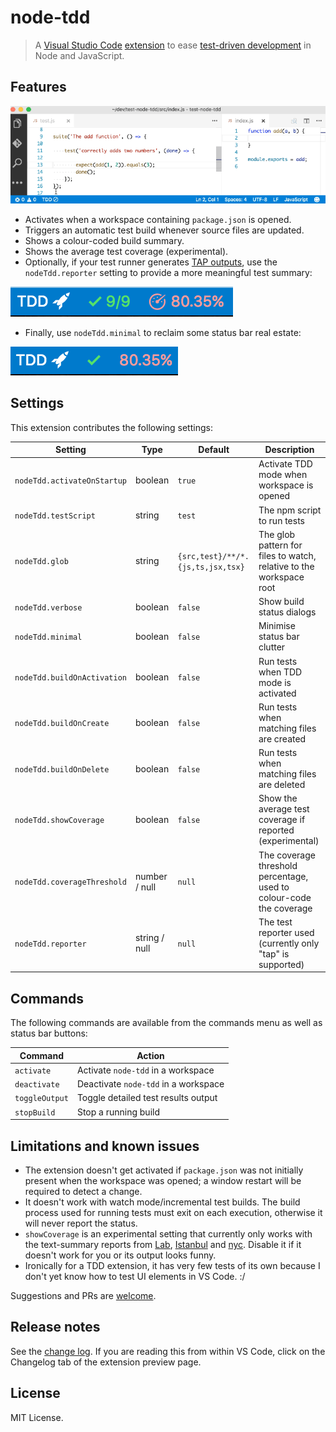 # node-tdd

> A [Visual Studio Code](http://code.visualstudio.com/) [extension](https://marketplace.visualstudio.com/items?itemName=prashaantt.node-tdd) to ease [test-driven development](https://en.wikipedia.org/wiki/Test-driven_development) in Node and JavaScript.

## Features

![node-tdd demo](images/node-tdd.gif)

- Activates when a workspace containing `package.json` is opened.
- Triggers an automatic test build whenever source files are updated.
- Shows a colour-coded build summary.
- Shows the average test coverage (experimental).
- Optionally, if your test runner generates [TAP outputs](https://testanything.org/producers.html#javascript), use the `nodeTdd.reporter` setting to provide a more meaningful test summary:

![tap](images/tap.png)

- Finally, use `nodeTdd.minimal` to reclaim some status bar real estate:

![minimal mode](images/minimal.png)

## Settings

This extension contributes the following settings:

| Setting                     | Type           | Default                           | Description                                                         |
| --------------------------- | -------------- | --------------------------------- | ------------------------------------------------------------------- |
| `nodeTdd.activateOnStartup` | boolean        | `true`                            | Activate TDD mode when workspace is opened                          |
| `nodeTdd.testScript`        | string         | `test`                            | The npm script to run tests                                         |
| `nodeTdd.glob`              | string         | `{src,test}/**/*.{js,ts,jsx,tsx}` | The glob pattern for files to watch, relative to the workspace root |
| `nodeTdd.verbose`           | boolean        | `false`                           | Show build status dialogs                                           |
| `nodeTdd.minimal`           | boolean        | `false`                           | Minimise status bar clutter                                         |
| `nodeTdd.buildOnActivation` | boolean        | `false`                           | Run tests when TDD mode is activated                                |
| `nodeTdd.buildOnCreate`     | boolean        | `false`                           | Run tests when matching files are created                           |
| `nodeTdd.buildOnDelete`     | boolean        | `false`                           | Run tests when matching files are deleted                           |
| `nodeTdd.showCoverage`      | boolean        | `false`                           | Show the average test coverage if reported (experimental)           |
| `nodeTdd.coverageThreshold` | number / null  | `null`                            | The coverage threshold percentage, used to colour-code the coverage |
| `nodeTdd.reporter`          | string / null  | `null`                            | The test reporter used (currently only "tap" is supported)          |

## Commands

The following commands are available from the commands menu as well as status bar buttons:

| Command        | Action                                |
| -------------- | ------------------------------------- |
| `activate`     | Activate `node-tdd` in a workspace    |
| `deactivate`   | Deactivate `node-tdd` in a workspace |
| `toggleOutput` | Toggle detailed test results output   |
| `stopBuild`    | Stop a running build                  |

## Limitations and known issues

- The extension doesn't get activated if `package.json` was not initially present when the workspace was opened; a window restart will be required to detect a change.
- It doesn't work with watch mode/incremental test builds. The build process used for running tests must exit on each execution, otherwise it will never report the status.
- `showCoverage` is an experimental setting that currently only works with the text-summary reports from [Lab](https://github.com/hapijs/lab), [Istanbul](https://github.com/gotwarlost/istanbul) and [nyc](https://github.com/istanbuljs/nyc). Disable it if it doesn't work for you or its output looks funny.
- Ironically for a TDD extension, it has very few tests of its own because I don't yet know how to test UI elements in VS Code. :/

Suggestions and PRs are [welcome](https://github.com/prashaantt/node-tdd/issues).

## Release notes

See the [change log](CHANGELOG.md). If you are reading this from within VS Code, click on the Changelog tab of the extension preview page.

## License

MIT License.

